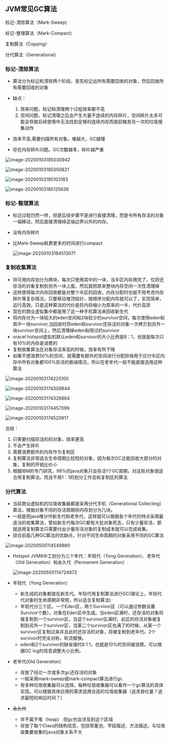 ## JVM常见GC算法

标记-清除算法（Mark-Sweep)  

标记-整理算法（Mark-Compact）  

复制算法（Copying）  

分代算法（Generational）  

### 标记-清除算法

- 算法分为标记和清除两个阶段，首先标记出所有需要回收的对象，然后回收所有需要回收的对象
- 缺点：
  1. 效率问题，标记和清理两个过程效率都不高
  2. 空间问题，标记清理之后会产生大量不连续的内存碎片，空间碎片太多可能会导致后续使用中无法找到足够的连续内存而提前触发另一次的垃圾搜集动作

- 效率不高,需要扫描所有对象。堆越大，GC越慢
- 存在内存碎片问题。GC次数越多，碎片越严重

![image-20200103185030942](image/image-20200103185030942.png)

![image-20200103185050821](image/image-20200103185050821.png)

![image-20200103185103183](image/image-20200103185103183.png)

![image-20200103185125636](image/image-20200103185125636.png)

### 标记-整理算法

- 标记过程仍然一样，但是后续步骤不是进行直接清理，而是令所有存活的对象一端移动，然后直接清理掉这端边界以外的内存。

- 没有内存碎片

- 比Mark-Sweep耗费更多的时间进行compact

  ![image-20200103184513071](image/image-20200103184513071.png)

### 复制收集算法

- 将可用内存划分为两块，每次只使用其中的一块，当半区内存用完了，仅将还存活的对象复制到另外一块上面，然后就把原来整块内存空间一次性清理掉
- 这样使得每次内存回收都是对整个半区的回收，内存分配时也就不用考虑内存碎片等复杂情况，只要移动堆顶指针，按顺序分配内存就可以了，实现简单，运行高效。只是这种算法的代价是将内存缩小为原来的一半，代价高昂
- 现在的商业虚拟集中都是用了这一种手机算法来回收新生代
- 将内存分为一块较大的eden空间和2块较少的survivor空间，每次使用eden和其中一块survivor,当回收时将eden和survivor还存活的对象一次拷贝到另外一块survivor空间上，然后清理掉eden和用过的survivor
- oracel hotspot虚拟机默认eden和survivor的大小比例是8：1，也就是每次只有10%的内存是浪费的
- 复制收集算法在对象存活率高的时候，效率有所下降
- 如果不想浪费50%的空间，就需要有额外的空间进行分配担保用于应付半区内存中所有对象都100%存活的极端情况，所以在老年代一般不能直接选用这种算法

![image-20200103174225100](image/image-20200103174225100.png)

![image-20200103174309844](image/image-20200103174309844.png)

![image-20200103174328884](image/image-20200103174328884.png)

![image-20200103174457099](image/image-20200103174457099.png)

![image-20200103174520917](image/image-20200103174520917.png)

总结：

1. 只需要扫描存活的的对象，效率更高
2. 不会产生碎片
3. 需要浪费额外的内存作为复制区
4. 复制算法非常适合生命周期比较短的对象，因为每次GC总能回收大部分的对象，复制的开销比价小
5. 根据IBM的专门研究，98%的java对象只会存活1个GC周期，对这些对象很适合用复制算法。而且不用1：1的划分工作去和复制区的算法

### 分代算法

- 当前商业虚拟机的垃圾收集器都是采用分代手机（Generational Collecting）算法，根据对象不同的存活周期将内存划分为几块。
- 一般是把java堆分作新生代和老年代，这样就可以根据各个年代的特点采用最适当的收集算法，譬如新生代每次GC都有大批对象死去，只有少量存活，那就选用复制算法只需要付出少量存活对象的复制成本就可以完成收集。
- 综合前面几种GC算法的优缺点，针对不同生命周期的对象采用不同的GC算法

![image-20200505114549890](image/image-20200505114549890.png)

- Hotspot  JVM6中工划分为三个年代：年轻代（Yong Generation）、老年代（Old Generation）和永久代（Permanent Generation）.

  ![image-20200505114724972](image/image-20200505114724972.png)

- 年轻代（Yong Generation）

  - 新生成的对象都放在新生代。年轻代用复制算法进行GC(理论上，年轻代代对象的生命周期非常短，所以适合复制算法)
  - 年轻代分三个区。一个Eden区，两个Survivor区（可以通过参数设置Survivor个数）。对象在Eden区中生成。当eden区满时，还存活的对象将被复制到一个survivor区，当这个survivor区满时，此区的存活对象被复制到另外一个survivor区，当第二个survivor区也满了的时候，从第一个survivor区复制过来并且此时还存活的对象，将被复制到老年代。2个survivor时完全对称，轮流替换。
  - eden和2个survivor的缺省值时8:1:1，也就是10%的空间被浪费。可以根据GC log的信息调整大小比例。

- 老年代(Old Generation）
  - 存放了经过一次或多次gc还存活的对象
  - 一般采用mark-sweep或mark-compact算法进行gc
  - 有多种垃圾收集器可以选择。每种垃圾收集器可以看作一个gc算法的具体实现。可以根据具体应用的需求选用合适的垃圾收集器（追求吞吐量？追求最短的响应时间？）

- ~~永久代~~
  - 并不属于堆（heap）.但gc也会涉及到这个区域
  - 存放了每个Class的结构信息，包括常量池、字段描述、方法描述。与垃圾收集要收集的java对象关系不大

